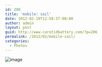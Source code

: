 ```yaml
---
id: 286
title: 'mobile: sail'
date: 2012-02-19T12:58:37-08:00
author: admin
layout: post
guid: http://www.carotidbattery.com/?p=286
permalink: /2012/02/mobile-sail/
categories:
  - Photos
---
```

<img class="aligncenter" title="" src="https://i2.wp.com/www.carotidbattery.com/wp-content/uploads/2012/02/wpid-IMG_20120219_125714.jpg?w=640" alt="image" data-recalc-dims="1" />